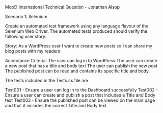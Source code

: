 MooD International Technical Question - Jonathan Alsop

Scenario 1: Selenium
 
Create an automated test framework using any language flavour of the Selenium Web Driver.
The automated tests produced should verify the following user story:
 
Story:
As a WordPress user I want to create new posts so I can share my blog posts with my readers
 
Acceptance Criteria:
The user can log in to WordPress
The user can create a new post that has a title and body text
The user can publish the new post
The published post can be read and contains its specific title and body

The tests included in the Tests.cs file are

Test001 - Ensure a user can log in to the Dashboard successfully
Test002 - Ensure a user can create and publish a post that includes a Title and Body text
Test003 - Ensure the published post can be viewed on the main page and that it includes the correct Title and Body text
